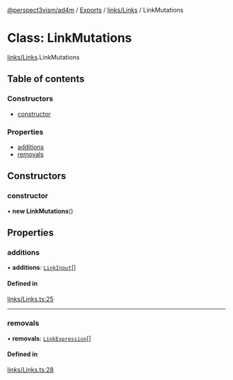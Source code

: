 [@perspect3vism/ad4m](../README.md) / [Exports](../modules.md) / [links/Links](../modules/links_Links.md) / LinkMutations

# Class: LinkMutations

[links/Links](../modules/links_Links.md).LinkMutations

## Table of contents

### Constructors

- [constructor](links_Links.LinkMutations.md#constructor)

### Properties

- [additions](links_Links.LinkMutations.md#additions)
- [removals](links_Links.LinkMutations.md#removals)

## Constructors

### constructor

• **new LinkMutations**()

## Properties

### additions

• **additions**: [`LinkInput`](links_Links.LinkInput.md)[]

#### Defined in

[links/Links.ts:25](https://github.com/perspect3vism/ad4m/blob/b065749/src/links/Links.ts#L25)

___

### removals

• **removals**: [`LinkExpression`](links_Links.LinkExpression.md)[]

#### Defined in

[links/Links.ts:28](https://github.com/perspect3vism/ad4m/blob/b065749/src/links/Links.ts#L28)
